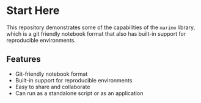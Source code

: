 # Start Here

This repository demonstrates some of the capabilities of the `marimo` library, which is a git friendly notebook format that also has built-in support for reproducible environments.

## Features

- Git-friendly notebook format
- Built-in support for reproducible environments
- Easy to share and collaborate
- Can run as a standalone script or as an application